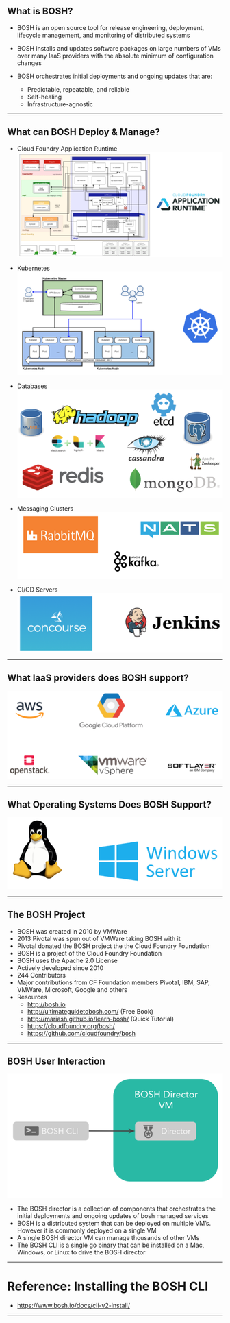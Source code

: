 ## What is BOSH?

- BOSH is an open source tool for release engineering, deployment, lifecycle management, and monitoring of distributed systems

- BOSH installs and updates software packages on large numbers of VMs over many IaaS providers with the absolute minimum of configuration changes

- BOSH orchestrates initial deployments and ongoing updates that are:  
  - Predictable, repeatable, and reliable  
  - Self-healing  
  - Infrastructure-agnostic  

--- 

## What can BOSH Deploy & Manage?

- Cloud Foundry Application Runtime  
  <img src="../images/Bosh_CF-mgmt.png" alt="Bosh Manages Cloud Foundry Application Runtime "/>

- Kubernetes  
  <img src="../images/Bosh_K8s-mgmt.png" alt="Bosh manages Kubernetes Clusters VMs"/>

- Databases  
  <img src="../images/Bosh_DB-mgmt.png" alt="Bosh manages Database servers"/>

- Messaging Clusters  
  <img src="../images/Bosh_Messaging-mgmt.png" alt="Bosh manages Messaging Clusters"/>

- CI/CD Servers  
  <img src="../images/Bosh_CICD-mgmt.png" alt="Bosh manages CI/CD servers"/>

---

## What IaaS providers does BOSH support?

  <img src="../images/Bosh_IaaS-support.png" alt="Bosh IaaS support"/>

---

## What Operating Systems Does BOSH Support?

  <img src="../images/Bosh_OS-support.png" alt="Bosh OS support"/>

---

## The BOSH Project

- BOSH was created in 2010 by VMWare 
- 2013 Pivotal was spun out of VMWare taking BOSH with it
- Pivotal donated the BOSH project the the Cloud Foundry Foundation 
- BOSH is a project of the Cloud Foundry Foundation
- BOSH uses the Apache 2.0 License
- Actively developed since 2010
- 244 Contributors 
- Major contributions from CF Foundation members Pivotal, IBM, SAP, VMWare, Microsoft, Google and others 
- Resources   
  - http://bosh.io    
  - http://ultimateguidetobosh.com/ (Free Book)  
  - http://mariash.github.io/learn-bosh/ (Quick Tutorial)  
  - https://cloudfoundry.org/bosh/   
  - https://github.com/cloudfoundry/bosh   

---

## BOSH User Interaction

<img src="../images/Bosh_Interaction.png" alt="Bosh User Interaction"/>

- The BOSH director is a collection of components that orchestrates the initial deployments and ongoing updates of bosh managed services 
- BOSH is a distributed system that can be deployed on multiple VM’s. However it is commonly deployed on a single VM
- A single BOSH director VM can manage thousands of other VMs 
- The BOSH CLI is a single go binary that can be installed on a Mac, Windows, or Linux to drive the BOSH director 

---

# Reference: Installing the BOSH CLI

- https://www.bosh.io/docs/cli-v2-install/

---